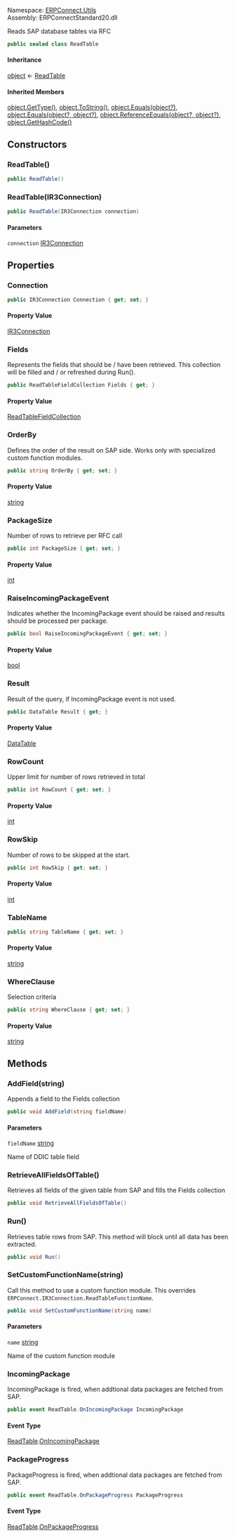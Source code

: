
Namespace: [ERPConnect.Utils](index.md)  
Assembly: ERPConnectStandard20.dll  

Reads SAP database tables via RFC

```csharp
public sealed class ReadTable
```

#### Inheritance

[object](https://learn.microsoft.com/dotnet/api/system.object) ← 
[ReadTable](ERPConnect.Utils.ReadTable.md)

#### Inherited Members

[object.GetType\(\)](https://learn.microsoft.com/dotnet/api/system.object.gettype), 
[object.ToString\(\)](https://learn.microsoft.com/dotnet/api/system.object.tostring), 
[object.Equals\(object?\)](https://learn.microsoft.com/dotnet/api/system.object.equals\#system\-object\-equals\(system\-object\)), 
[object.Equals\(object?, object?\)](https://learn.microsoft.com/dotnet/api/system.object.equals\#system\-object\-equals\(system\-object\-system\-object\)), 
[object.ReferenceEquals\(object?, object?\)](https://learn.microsoft.com/dotnet/api/system.object.referenceequals), 
[object.GetHashCode\(\)](https://learn.microsoft.com/dotnet/api/system.object.gethashcode)

## Constructors

### <a id="ERPConnect_Utils_ReadTable__ctor"></a> ReadTable\(\)

```csharp
public ReadTable()
```

### <a id="ERPConnect_Utils_ReadTable__ctor_ERPConnect_IR3Connection_"></a> ReadTable\(IR3Connection\)

```csharp
public ReadTable(IR3Connection connection)
```

#### Parameters

`connection` [IR3Connection](../erpconnect/ERPConnect.IR3Connection.md)

## Properties

### <a id="ERPConnect_Utils_ReadTable_Connection"></a> Connection

```csharp
public IR3Connection Connection { get; set; }
```

#### Property Value

 [IR3Connection](../erpconnect/ERPConnect.IR3Connection.md)

### <a id="ERPConnect_Utils_ReadTable_Fields"></a> Fields

Represents the fields that should be / have been retrieved.
This collection will be filled and / or refreshed during Run().

```csharp
public ReadTableFieldCollection Fields { get; }
```

#### Property Value

 [ReadTableFieldCollection](ERPConnect.Utils.ReadTableFieldCollection.md)

### <a id="ERPConnect_Utils_ReadTable_OrderBy"></a> OrderBy

Defines the order of the result on SAP side.
Works only with specialized custom function modules.

```csharp
public string OrderBy { get; set; }
```

#### Property Value

 [string](https://learn.microsoft.com/dotnet/api/system.string)

### <a id="ERPConnect_Utils_ReadTable_PackageSize"></a> PackageSize

Number of rows to retrieve per RFC call

```csharp
public int PackageSize { get; set; }
```

#### Property Value

 [int](https://learn.microsoft.com/dotnet/api/system.int32)

### <a id="ERPConnect_Utils_ReadTable_RaiseIncomingPackageEvent"></a> RaiseIncomingPackageEvent

Indicates whether the IncomingPackage event should be raised
and results should be processed per package.

```csharp
public bool RaiseIncomingPackageEvent { get; set; }
```

#### Property Value

 [bool](https://learn.microsoft.com/dotnet/api/system.boolean)

### <a id="ERPConnect_Utils_ReadTable_Result"></a> Result

Result of the query, if IncomingPackage event is not used.

```csharp
public DataTable Result { get; }
```

#### Property Value

 [DataTable](https://learn.microsoft.com/dotnet/api/system.data.datatable)

### <a id="ERPConnect_Utils_ReadTable_RowCount"></a> RowCount

Upper limit for number of rows retrieved in total

```csharp
public int RowCount { get; set; }
```

#### Property Value

 [int](https://learn.microsoft.com/dotnet/api/system.int32)

### <a id="ERPConnect_Utils_ReadTable_RowSkip"></a> RowSkip

Number of rows to be skipped at the start.

```csharp
public int RowSkip { get; set; }
```

#### Property Value

 [int](https://learn.microsoft.com/dotnet/api/system.int32)

### <a id="ERPConnect_Utils_ReadTable_TableName"></a> TableName

```csharp
public string TableName { get; set; }
```

#### Property Value

 [string](https://learn.microsoft.com/dotnet/api/system.string)

### <a id="ERPConnect_Utils_ReadTable_WhereClause"></a> WhereClause

Selection criteria

```csharp
public string WhereClause { get; set; }
```

#### Property Value

 [string](https://learn.microsoft.com/dotnet/api/system.string)

## Methods

### <a id="ERPConnect_Utils_ReadTable_AddField_System_String_"></a> AddField\(string\)

Appends a field to the Fields collection

```csharp
public void AddField(string fieldName)
```

#### Parameters

`fieldName` [string](https://learn.microsoft.com/dotnet/api/system.string)

Name of DDIC table field

### <a id="ERPConnect_Utils_ReadTable_RetrieveAllFieldsOfTable"></a> RetrieveAllFieldsOfTable\(\)

Retrieves all fields of the given table from SAP
and fills the Fields collection

```csharp
public void RetrieveAllFieldsOfTable()
```

### <a id="ERPConnect_Utils_ReadTable_Run"></a> Run\(\)

Retrieves table rows from SAP.
This method will block until all data has been extracted.

```csharp
public void Run()
```

### <a id="ERPConnect_Utils_ReadTable_SetCustomFunctionName_System_String_"></a> SetCustomFunctionName\(string\)

Call this method to use a custom function module. This
overrides `ERPConnect.IR3Connection.ReadTableFunctionName`.

```csharp
public void SetCustomFunctionName(string name)
```

#### Parameters

`name` [string](https://learn.microsoft.com/dotnet/api/system.string)

Name of the custom function module

### <a id="ERPConnect_Utils_ReadTable_IncomingPackage"></a> IncomingPackage

IncomingPackage is fired, when addtional data packages are fetched from SAP.

```csharp
public event ReadTable.OnIncomingPackage IncomingPackage
```

#### Event Type

 [ReadTable](ERPConnect.Utils.ReadTable.md).[OnIncomingPackage](ERPConnect.Utils.ReadTable.OnIncomingPackage.md)

### <a id="ERPConnect_Utils_ReadTable_PackageProgress"></a> PackageProgress

PackageProgress is fired, when addtional data packages are fetched from SAP.

```csharp
public event ReadTable.OnPackageProgress PackageProgress
```

#### Event Type

 [ReadTable](ERPConnect.Utils.ReadTable.md).[OnPackageProgress](ERPConnect.Utils.ReadTable.OnPackageProgress.md)

